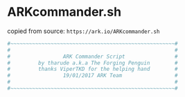 # ARKcommander.sh

copied from source: ```https://ark.io/ARKcommander.sh```

```bash
#~~~~~~~~~~~~~~~~~~~~~~~~~~~~~~~~~~~~~~~~~~~~~~~~~~~~~#
#                                                     #
#                 ARK Commander Script                #
#         by tharude a.k.a The Forging Penguin        #
#         thanks ViperTKD for the helping hand        #
#                 19/01/2017 ARK Team                 #
#                                                     #
#~~~~~~~~~~~~~~~~~~~~~~~~~~~~~~~~~~~~~~~~~~~~~~~~~~~~~#
```
